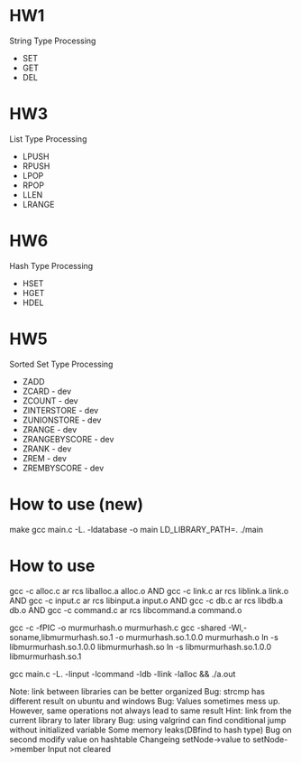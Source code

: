 # HW1
String Type Processing
* SET
* GET
* DEL

# HW3
List Type Processing
* LPUSH
* RPUSH
* LPOP
* RPOP
* LLEN
* LRANGE

# HW6
Hash Type Processing
* HSET
* HGET
* HDEL

# HW5
Sorted Set Type Processing
* ZADD
* ZCARD - dev
* ZCOUNT - dev
* ZINTERSTORE - dev
* ZUNIONSTORE - dev
* ZRANGE - dev
* ZRANGEBYSCORE - dev
* ZRANK - dev
* ZREM - dev
* ZREMBYSCORE - dev

# How to use (new)
make
gcc main.c -L. -ldatabase -o main
LD_LIBRARY_PATH=. ./main

# How to use
gcc -c alloc.c
ar rcs liballoc.a alloc.o
AND
gcc -c link.c
ar rcs liblink.a link.o
AND
gcc -c input.c
ar rcs libinput.a input.o
AND
gcc -c db.c
ar rcs libdb.a db.o
AND
gcc -c command.c
ar rcs libcommand.a command.o

gcc -c -fPIC -o murmurhash.o murmurhash.c
gcc -shared -Wl,-soname,libmurmurhash.so.1 -o murmurhash.so.1.0.0 murmurhash.o
ln -s libmurmurhash.so.1.0.0 libmurmurhash.so
ln -s libmurmurhash.so.1.0.0 libmurmurhash.so.1
<!-- gcc main.c -L. -lmurmurhash -o main_dynamic -->

gcc main.c -L. -linput -lcommand -ldb -llink -lalloc && ./a.out

Note: link between libraries can be better organized
Bug: strcmp has different result on ubuntu and windows
Bug: Values sometimes mess up. However, same operations not always lead to same result
Hint: link from the current library to later library
Bug: using valgrind can find conditional jump without initialized variable
Some memory leaks(DBfind to hash type)
Bug on second modify value on hashtable
Changeing setNode->value to setNode->member
Input not cleared
